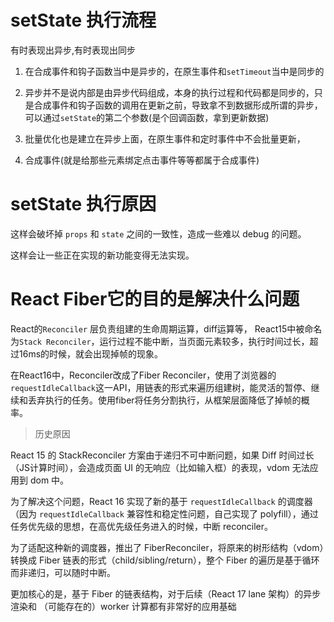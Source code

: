 # setState 执行流程

有时表现出异步,有时表现出同步

1. 在合成事件和钩子函数当中是异步的，在原生事件和`setTimeout`当中是同步的

2. 异步并不是说内部是由异步代码组成，本身的执行过程和代码都是同步的，只是合成事件和钩子函数的调用在更新之前，导致拿不到数据形成所谓的异步，可以通过`setState`的第二个参数(是个回调函数，拿到更新数据)

3. 批量优化也是建立在异步上面，在原生事件和定时事件中不会批量更新，

4. 合成事件(就是给那些元素绑定点击事件等等都属于合成事件)

# setState 执行原因

这样会破坏掉 `props` 和 `state` 之间的一致性，造成一些难以 debug 的问题。

这样会让一些正在实现的新功能变得无法实现。

# React Fiber它的目的是解决什么问题

React的`Reconciler` 层负责组建的生命周期运算，diff运算等， React15中被命名为`Stack Reconciler`，运行过程不能中断，当页面元素较多，执行时间过长，超过16ms的时候，就会出现掉帧的现象。

在React16中，Reconciler改成了Fiber Reconciler，使用了浏览器的`requestIdleCallback`这一API，用链表的形式来遍历组建树，能灵活的暂停、继续和丢弃执行的任务。使用fiber将任务分割执行，从框架层面降低了掉帧的概率。

> 历史原因

React 15 的 StackReconciler 方案由于递归不可中断问题，如果 Diff 时间过长（JS计算时间），会造成页面 UI 的无响应（比如输入框）的表现，vdom 无法应用到 dom 中。

为了解决这个问题，React 16 实现了新的基于 `requestIdleCallback` 的调度器（因为 `requestIdleCallback` 兼容性和稳定性问题，自己实现了 polyfill），通过任务优先级的思想，在高优先级任务进入的时候，中断 reconciler。

为了适配这种新的调度器，推出了 FiberReconciler，将原来的树形结构（vdom）转换成 Fiber 链表的形式（child/sibling/return），整个 Fiber 的遍历是基于循环而非递归，可以随时中断。

更加核心的是，基于 Fiber 的链表结构，对于后续（React 17 lane 架构）的异步渲染和 （可能存在的）worker 计算都有非常好的应用基础